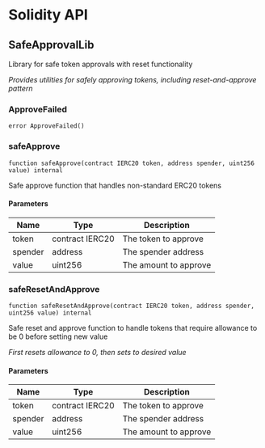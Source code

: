 # Solidity API

## SafeApprovalLib

Library for safe token approvals with reset functionality

_Provides utilities for safely approving tokens, including reset-and-approve pattern_

### ApproveFailed

```solidity
error ApproveFailed()
```

### safeApprove

```solidity
function safeApprove(contract IERC20 token, address spender, uint256 value) internal
```

Safe approve function that handles non-standard ERC20 tokens

#### Parameters

| Name | Type | Description |
| ---- | ---- | ----------- |
| token | contract IERC20 | The token to approve |
| spender | address | The spender address |
| value | uint256 | The amount to approve |

### safeResetAndApprove

```solidity
function safeResetAndApprove(contract IERC20 token, address spender, uint256 value) internal
```

Safe reset and approve function to handle tokens that require allowance to be 0 before setting new value

_First resets allowance to 0, then sets to desired value_

#### Parameters

| Name | Type | Description |
| ---- | ---- | ----------- |
| token | contract IERC20 | The token to approve |
| spender | address | The spender address |
| value | uint256 | The amount to approve |

